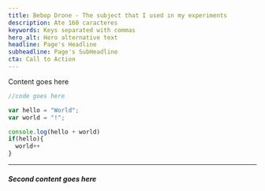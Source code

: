 ```yaml
---
title: Bebop Drone - The subject that I used in my experiments
description: Ate 160 caracteres
keywords: Keys separated with commas
hero_alt: Hero alternative text
headline: Page's Headline
subheadline: Page's SubHeadline
cta: Call to Action
---
```

Content goes here

```javascript
//code goes here

var hello = "World";
var world = "!";

console.log(hello + world)
if(hello){
  world++
}
```

---
##### Second content goes here